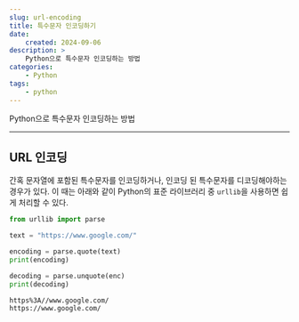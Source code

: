 ```yaml
---
slug: url-encoding
title: 특수문자 인코딩하기
date:
    created: 2024-09-06
description: >
    Python으로 특수문자 인코딩하는 방법
categories:
    - Python
tags:
    - python
---
```


Python으로 특수문자 인코딩하는 방법  

<!-- more -->

---

## URL 인코딩

간혹 문자열에 포함된 특수문자를 인코딩하거나, 인코딩 된 특수문자를 디코딩해야하는 경우가 있다. 이 때는 아래와 같이 Python의 표준 라이브러리 중 `urllib`을 사용하면 쉽게 처리할 수 있다.  

```python
from urllib import parse

text = "https://www.google.com/"

encoding = parse.quote(text)
print(encoding)

decoding = parse.unquote(enc)
print(decoding)
```
```
https%3A//www.google.com/
https://www.google.com/
```